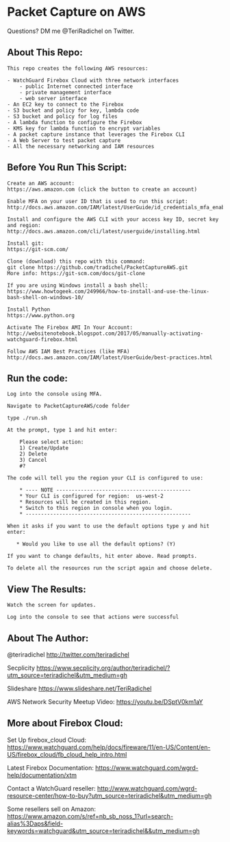 # Packet Capture on AWS

Questions? DM me @TeriRadichel on Twitter.

## About This Repo:

    This repo creates the following AWS resources:
  
    - WatchGuard Firebox Cloud with three network interfaces
        - public Internet connected interface
        - private management interface
        - web server interface
    - An EC2 key to connect to the Firebox
    - S3 bucket and policy for key, lambda code
    - S3 bucket and policy for log files
    - A lambda function to configure the Firebox
    - KMS key for lambda function to encrypt variables
    - A packet capture instance that leverages the Firebox CLI
    - A Web Server to test packet capture
    - All the necessary networking and IAM resources

## Before You Run This Script:

    Create an AWS account:
    https://aws.amazon.com (click the button to create an account)

    Enable MFA on your user ID that is used to run this script:
    http://docs.aws.amazon.com/IAM/latest/UserGuide/id_credentials_mfa_enable_virtual.html

    Install and configure the AWS CLI with your access key ID, secret key and region: 
    http://docs.aws.amazon.com/cli/latest/userguide/installing.html

    Install git:
    https://git-scm.com/

    Clone (download) this repo with this command: 
    git clone https://github.com/tradichel/PacketCaptureAWS.git
    More info: https://git-scm.com/docs/git-clone

    If you are using Windows install a bash shell:
    https://www.howtogeek.com/249966/how-to-install-and-use-the-linux-bash-shell-on-windows-10/

    Install Python
    https://www.python.org

    Activate The Firebox AMI In Your Account:
    http://websitenotebook.blogspot.com/2017/05/manually-activating-watchguard-firebox.html
    
    Follow AWS IAM Best Practices (like MFA)
    http://docs.aws.amazon.com/IAM/latest/UserGuide/best-practices.html

## Run the code:

    Log into the console using MFA.

    Navigate to PacketCaptureAWS/code folder

    type ./run.sh

    At the prompt, type 1 and hit enter:

        Please select action:
        1) Create/Update
        2) Delete
        3) Cancel
        #? 

    The code will tell you the region your CLI is configured to use:

        * ---- NOTE --------------------------------------------
        * Your CLI is configured for region:  us-west-2
        * Resources will be created in this region.
        * Switch to this region in console when you login.
        * ------------------------------------------------------

    When it asks if you want to use the default options type y and hit enter:

       * Would you like to use all the default options? (Y)
    
    If you want to change defaults, hit enter above. Read prompts.

    To delete all the resources run the script again and choose delete.


## View The Results:

    Watch the screen for updates.

    Log into the console to see that actions were successful
    
## About The Author:

@teriradichel
http://twitter.com/teriradichel

Secplicity
https://www.secplicity.org/author/teriradichel/?utm_source=teriradichel&utm_medium=gh
    
Slideshare
https://www.slideshare.net/TeriRadichel

AWS Network Security Meetup Video:
https://youtu.be/DSptV0km1aY

## More about Firebox Cloud:

Set Up firebox_cloud Cloud:
https://www.watchguard.com/help/docs/fireware/11/en-US/Content/en-US/firebox_cloud/fb_cloud_help_intro.html

Latest Firebox Documentation:
https://www.watchguard.com/wgrd-help/documentation/xtm
    
Contact a WatchGuard reseller:
http://www.watchguard.com/wgrd-resource-center/how-to-buy?utm_source=teriradichel&utm_medium=gh

Some resellers sell on Amazon:
https://www.amazon.com/s/ref=nb_sb_noss_1?url=search-alias%3Daps&field-keywords=watchguard&utm_source=teriradichel&&utm_medium=gh



